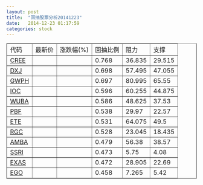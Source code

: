 ```yaml
---
layout: post
title:  "回抽股票分析20141223"
date:   2014-12-23 01:17:59
categories: stock
---
```

<script type="text/javascript">
var stockList = []
stockList.push('gb_cree');
stockList.push('gb_dxj');
stockList.push('gb_gwph');
stockList.push('gb_ioc');
stockList.push('gb_wuba');
stockList.push('gb_pbf');
stockList.push('gb_ete');
stockList.push('gb_rgc');
stockList.push('gb_amba');
stockList.push('gb_ssri');
stockList.push('gb_exas');
stockList.push('gb_ego');
</script>
<table border="1">
 <tr>
 <td>代码</td>
 <td>最新价</td>
 <td>涨跌幅(%)</td>
 <td>回抽比例</td>
 <td>阻力</td>
 <td>支撑</td>
</tr>
  <tr id="cree">
  <td><a href="http://stock.finance.sina.com.cn/usstock/quotes/CREE.html" target="_blank">CREE</a></td><td></td><td></td><td>0.768</td><td>36.835</td><td>29.515</td></tr>
  <tr id="dxj">
  <td><a href="http://stock.finance.sina.com.cn/usstock/quotes/DXJ.html" target="_blank">DXJ</a></td><td></td><td></td><td>0.698</td><td>57.495</td><td>47.055</td></tr>
  <tr id="gwph">
  <td><a href="http://stock.finance.sina.com.cn/usstock/quotes/GWPH.html" target="_blank">GWPH</a></td><td></td><td></td><td>0.697</td><td>80.995</td><td>65.55</td></tr>
  <tr id="ioc">
  <td><a href="http://stock.finance.sina.com.cn/usstock/quotes/IOC.html" target="_blank">IOC</a></td><td></td><td></td><td>0.596</td><td>60.255</td><td>44.875</td></tr>
  <tr id="wuba">
  <td><a href="http://stock.finance.sina.com.cn/usstock/quotes/WUBA.html" target="_blank">WUBA</a></td><td></td><td></td><td>0.586</td><td>48.625</td><td>37.53</td></tr>
  <tr id="pbf">
  <td><a href="http://stock.finance.sina.com.cn/usstock/quotes/PBF.html" target="_blank">PBF</a></td><td></td><td></td><td>0.538</td><td>29.97</td><td>22.57</td></tr>
  <tr id="ete">
  <td><a href="http://stock.finance.sina.com.cn/usstock/quotes/ETE.html" target="_blank">ETE</a></td><td></td><td></td><td>0.531</td><td>64.075</td><td>49.5</td></tr>
  <tr id="rgc">
  <td><a href="http://stock.finance.sina.com.cn/usstock/quotes/RGC.html" target="_blank">RGC</a></td><td></td><td></td><td>0.528</td><td>23.045</td><td>18.435</td></tr>
  <tr id="amba">
  <td><a href="http://stock.finance.sina.com.cn/usstock/quotes/AMBA.html" target="_blank">AMBA</a></td><td></td><td></td><td>0.479</td><td>56.38</td><td>38.57</td></tr>
  <tr id="ssri">
  <td><a href="http://stock.finance.sina.com.cn/usstock/quotes/SSRI.html" target="_blank">SSRI</a></td><td></td><td></td><td>0.473</td><td>5.75</td><td>4.08</td></tr>
  <tr id="exas">
  <td><a href="http://stock.finance.sina.com.cn/usstock/quotes/EXAS.html" target="_blank">EXAS</a></td><td></td><td></td><td>0.472</td><td>28.905</td><td>22.69</td></tr>
  <tr id="ego">
  <td><a href="http://stock.finance.sina.com.cn/usstock/quotes/EGO.html" target="_blank">EGO</a></td><td></td><td></td><td>0.458</td><td>7.265</td><td>5.42</td></tr>
</table>
